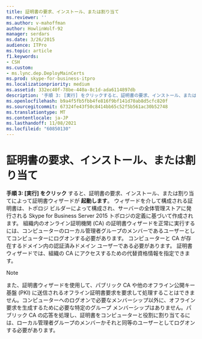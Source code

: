 ```yaml
---
title: 証明書の要求、インストール、または割り当て
ms.reviewer: ''
ms.author: v-mahoffman
author: HowlinWolf-92
manager: serdars
ms.date: 3/26/2015
audience: ITPro
ms.topic: article
f1.keywords:
- CSH
ms.custom:
- ms.lync.dep.DeployMainCerts
ms.prod: skype-for-business-itpro
ms.localizationpriority: medium
ms.assetid: 332ec40f-78be-440a-8c1d-ada6114897db
description: '手順 3: [実行] をクリックすると、証明書の要求、インストール、または割り当てによって証明書ウィザードが開始されます。 ウィザードを介して構成される証明書は、トポロジ ビルダーによって構成され、サーバーの全体管理ストアに発行される Skype for Business Server 2015 トポロジの定義に基づいて作成されます。 組織内のオンライン証明機関 (CA) の証明書ウィザードを正常に実行するには、コンピューターのローカル管理者グループのメンバーであるユーザーとしてコンピューターにログオンする必要があります。 コンピューターと CA が存在するドメイン内の認証済みドメイン ユーザーである必要があります。 証明書ウィザードでは、組織の CA にアクセスするための代替資格情報を指定できます。'
ms.openlocfilehash: b9a4f5fb5fbb4fe816f9bf141d70ab8d5cfc820f
ms.sourcegitcommit: 67324fe43f50c8414bb65c52f5b561ac30b52748
ms.translationtype: MT
ms.contentlocale: ja-JP
ms.lasthandoff: 11/08/2021
ms.locfileid: "60850130"
---
```

# <a name="request-install-or-assign-certificates"></a>証明書の要求、インストール、または割り当て
 
 **手順 3: [実行] をクリック** すると、証明書の要求、インストール、または割り当てによって証明書ウィザードが **起動します**。 ウィザードを介して構成される証明書は、トポロジ ビルダーによって構成され、サーバーの全体管理ストアに発行される Skype for Business Server 2015 トポロジの定義に基づいて作成されます。 組織内のオンライン証明機関 (CA) の証明書ウィザードを正常に実行するには、コンピューターのローカル管理者グループのメンバーであるユーザーとしてコンピューターにログオンする必要があります。 コンピューターと CA が存在するドメイン内の認証済みドメイン ユーザーである必要があります。 証明書ウィザードでは、組織の CA にアクセスするための代替資格情報を指定できます。
  
> [!NOTE]
> また、証明書ウィザードを使用して、パブリック CA や他のオフライン公開キー基盤 (PKI) に送信されるオフライン証明書要求を要求して処理することはできません。コンピューターへのログオンで必要なメンバーシップ以外に、オフライン要求を生成するために必要な特定のグループ メンバーシップはありません。パブリック CA の応答を処理し、証明書をコンピューターと役割に割り当てるには、ローカル管理者グループのメンバーかそれと同等のユーザーとしてログオンする必要があります。 
  

